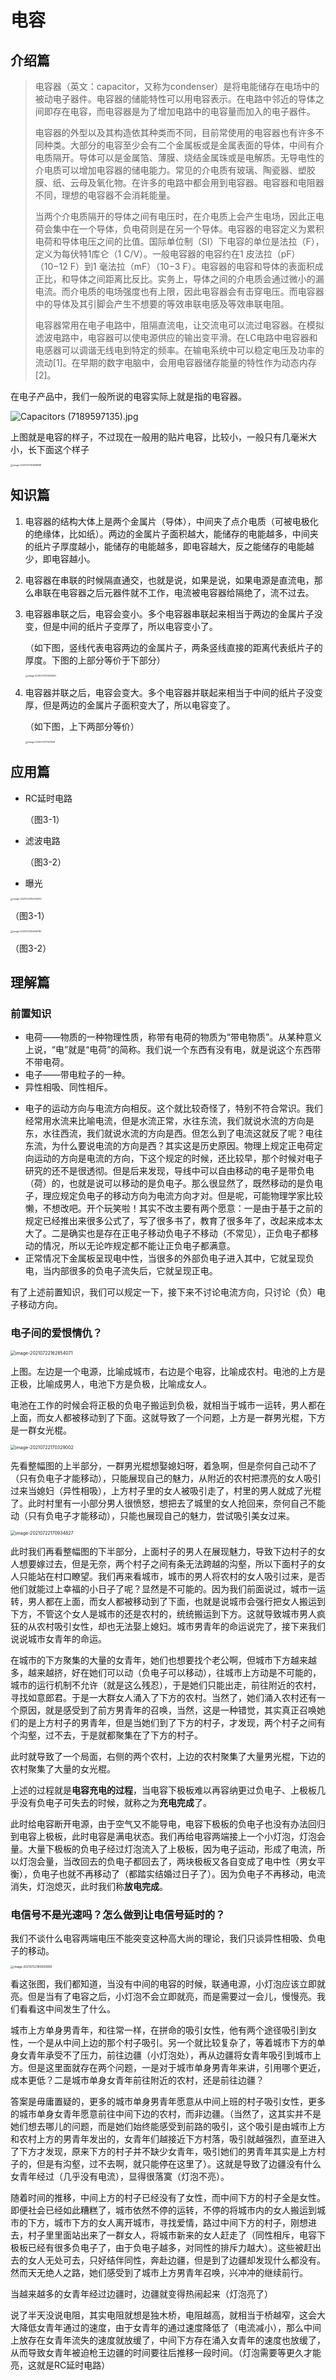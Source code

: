 # 电容

## 介绍篇

> 电容器（英文：capacitor，又称为condenser）是将电能储存在电场中的被动电子器件。电容器的储能特性可以用电容表示。在电路中邻近的导体之间即存在电容，而电容器是为了增加电路中的电容量而加入的电子器件。
>
> 电容器的外型以及其构造依其种类而不同，目前常使用的电容器也有许多不同种类。大部分的电容至少会有二个金属板或是金属表面的导体，中间有介电质隔开。导体可以是金属箔、薄膜、烧结金属珠或是电解质。无导电性的介电质可以增加电容器的储电能力。常见的介电质有玻璃、陶瓷器、塑胶膜、纸、云母及氧化物。在许多的电路中都会用到电容器。电容器和电阻器不同，理想的电容器不会消耗能量。
>
> 当两个介电质隔开的导体之间有电压时，在介电质上会产生电场，因此正电荷会集中在一个导体，负电荷则是在另一个导体。电容器的电容定义为累积电荷和导体电压之间的比值。国际单位制（SI）下电容的单位是法拉（F），定义为每伏特1库仑（1 C/V）。一般电容器的电容约在1 皮法拉（pF）（10−12 F）到1 毫法拉（mF）（10−3 F）。电容器的电容和导体的表面积成正比，和导体之间距离比反比。实务上，导体之间的介电质会通过微小的漏电流。而介电质的电场强度也有上限，因此电容器会有击穿电压。而电容器中的导体及其引脚会产生不想要的等效串联电感及等效串联电阻。
>
> 电容器常用在电子电路中，阻隔直流电，让交流电可以流过电容器。在模拟滤波电路中，电容器可以使电源供应的输出变平滑。在LC电路中电容器和电感器可以调谐无线电到特定的频率。在输电系统中可以稳定电压及功率的流动[1]。在早期的数字电脑中，会用电容器储存能量的特性作为动态内存[2]。

在电子产品中，我们一般所说的电容实际上就是指的电容器。

![Capacitors (7189597135).jpg](电容.assets/230px-Capacitors_(7189597135)-20210721163717789.jpg)

上图就是电容的样子，不过现在一般用的贴片电容，比较小，一般只有几毫米大小，长下面这个样子

<img src="电容.assets/image-20210721163948881-6856794.png" alt="image-20210721163948881" style="zoom:25%;" />



## 知识篇

1. 电容器的结构大体上是两个金属片（导体），中间夹了点介电质（可被电极化的绝缘体，比如纸）。两边的金属片子面积越大，能储存的电能越多，中间夹的纸片子厚度越小，能储存的电能越多，即电容越大，反之能储存的电能越少，即电容越小。

2. 电容器在串联的时候隔直通交，也就是说，如果是说，如果电源是直流电，那么串联在电容器之后元器件就不工作，电流被电容器给隔绝了，流不过去。

3. 电容器串联之后，电容会变小。多个电容器串联起来相当于两边的金属片子没变，但是中间的纸片子变厚了，所以电容变小了。

   （如下图，竖线代表电容两边的金属片子，两条竖线直接的距离代表纸片子的厚度。下图的上部分等价于下部分）

   <img src="电容.assets/image-20210721170833061-6858515.png" alt="image-20210721170833061" style="zoom:25%;" />

4. 电容器并联之后，电容会变大。多个电容器并联起来相当于中间的纸片子没变厚，但是两边的金属片子面积变大了，所以电容变了。

   （如下图，上下两部分等价）

   <img src="电容.assets/image-20210721171141559-6858703.png" alt="image-20210721171141559" style="zoom:25%;" />

   

   

## 应用篇

* RC延时电路

  （图3-1）

+ 滤波电路

  （图3-2）

- 曝光



<img src="电容.assets/image-20210722152353012.png" alt="image-20210722152353012" style="zoom:25%;" />

（图3-1）

<img src="电容.assets/image-20210722152616780.png" alt="image-20210722152616780" style="zoom:25%;" />

（图3-2）





## 理解篇

### 前置知识

- 电荷——物质的一种物理性质，称带有电荷的物质为“带电物质”。从某种意义上说，“电”就是“电荷”的简称。我们说一个东西有没有电，就是说这个东西带不带电荷。
- 电子——带电粒子的一种。
- 异性相吸、同性相斥。

+ 电子的运动方向与电流方向相反。这个就比较奇怪了，特别不符合常识。我们经常用水流来比喻电流，但是水流正常，水往东流，我们就说水流的方向是东，水往西流，我们就说水流的方向是西。但怎么到了电流这就反了呢？电往东流，为什么要说电流的方向是西？其实这是历史原因。物理上规定正电荷定向运动的方向是电流的方向，下这个规定的时候，还比较早，那个时候对电子研究的还不是很透彻。但是后来发现，导线中可以自由移动的电子是带负电（荷）的，也就是说可以移动的是负电子。那么很显然了，既然移动的是负电子，理应规定负电子的移动方向为电流方向才对。但是呢，可能物理学家比较懒，不想改吧。开个玩笑啦！其实不改主要有两个愿意：一是由于基于之前的规定已经推出来很多公式了，写了很多书了，教育了很多年了，改起来成本太大了。二是确实也是存在正电子移动负电子不移动（不常见），正负电子都移动的情况，所以无论咋规定都不能让正负电子都满意。
+ 正常情况下金属板呈现电中性，当很多的外部负电子进入其中，它就呈现负电，当内部很多的负电子流失后，它就呈现正电。



有了上述前置知识，我们可以规定一下，接下来不讨论电流方向，只讨论（负）电子移动方向。



### 电子间的爱恨情仇？

<img src="电容.assets/image-20210722162854071.png" alt="image-20210722162854071" style="zoom:50%;" />

上图。左边是一个电源，比喻成城市，右边是个电容，比喻成农村。电池的上方是正极，比喻成男人，电池下方是负极，比喻成女人。

电池在工作的时候会将正极的负电子搬运到负极，就相当于城市一运转，男人都在上面，而女人都被移动到了下面。这就导致了一个问题，上方是一群男光棍，下方是一群女光棍。

<img src="电容.assets/image-20210722170329002.png" alt="image-20210722170329002" style="zoom:50%;" />

先看整幅图的上半部分，一群男光棍想娶媳妇呀，着急啊，但是奈何自己动不了（只有负电子才能移动），只能展现自己的魅力，从附近的农村把漂亮的女人吸引过来当媳妇（异性相吸），上方村子里的女人被吸引走了，村里的男人就成了光棍了。此时村里有一小部分男人很愤怒，想把去了城里的女人抢回来，奈何自己不能动（只有负电子才能移动），只能也展现自己的魅力，尝试吸引美女过来。

<img src="电容.assets/image-20210722170934827.png" alt="image-20210722170934827" style="zoom:50%;" />

此时我们再看整幅图的下半部分，上面村子的男人在展现魅力，导致下边村子的女人想要嫁过去，但是无奈，两个村子之间有条无法跨越的沟壑，所以下面村子的女人只能站在村口瞭望。我们再来看城市，城市的男人将农村的女人吸引过来，是否他们就能过上幸福的小日子了呢？显然是不可能的。因为我们前面说过，城市一运转，男人都在上面，而女人都被移动到了下面，也就是说城市会强行把女人搬运到下方，不管这个女人是城市的还是农村的，统统搬运到下方。这就导致城市男人疯狂的从农村吸引女性，却也无法娶上媳妇。城市男青年的命运说完了，接下来我们说说城市女青年的命运。

在城市的下方聚集的大量的女青年，她们也想要找个老公啊，但城市下方越来越多，越来越挤，好在她们可以动（负电子可以移动），往城市上方动是不可能的，城市的运行机制不允许（就是这么残忍），于是她们只能出走，前往附近的农村，寻找如意郎君。于是一大群女人涌入了下方的农村。当然了，她们涌入农村还有一个原因，就是感受到了前方男青年的召唤，当然，这是一种错觉，其实真正召唤她们的是上方村子的男青年，但是当她们到了下方的村子，才发现，两个村子之间有个沟壑，过不去，于是就都聚集在了下方的村子。

此时就导致了一个局面，右侧的两个农村，上边的农村聚集了大量男光棍，下边的农村聚集了大量的女光棍。



上述的过程就是**电容充电的过程**，当电容下极板难以再容纳更过负电子、上极板几乎没有负电子可失去的时候，就称之为**充电完成**了。

此时给电容断开电源，由于空气又不能导电，电容下极板的负电子也没有办法回归到电容上极板，此时电容是满电状态。我们再给电容两端接上一个小灯泡，灯泡会量。大量下极板的负电子经过灯泡流入了上极板，因为电子运动，形成了电流，所以灯泡会量，当改回去的负电子都回去了，两块极板又各自变成了电中性（男女平衡），负电子也就不再移动了（都踏实结婚过日子了）。因为负电子不再移动，电流消失，灯泡熄灭，此时我们称**放电完成**。



### 电信号不是光速吗？怎么做到让电信号延时的？

我们不谈什么电容两端电压不能突变这种高大尚的理论，我们只谈异性相吸、负电子的移动。



<img src="电容.assets/image-20210722180500993.png" alt="image-20210722180500993" style="zoom: 33%;" />

看这张图，我们都知道，当没有中间的电容的时候，联通电源，小灯泡应该立即就亮。但是当有了电容之后，小灯泡不会立即就亮，而是需要过一会儿，慢慢亮。我们看看这中间发生了什么。



城市上方单身男青年，和往常一样，在拼命的吸引女性，他有两个途径吸引到女性，一个是从中间上边的那个村子吸引。另一个就比较复杂了，等着城市下方的单身女青年承受不了压力，前往边疆（小灯泡处），再从边疆将女青年吸引到城市上方。但是这里面就存在两个问题，一是对于城市单身男青年来讲，引用哪个更近，成本更低？二是城市单身女青年前往附近的农村，还是前往边疆？

答案是毋庸置疑的，更多的城市单身男青年愿意从中间上班的村子吸引女性，更多的城市单身女青年愿意前往中间下边的农村，而非边疆。（当然了，这其实并不是她们想去哪儿的问题，而是她们始终能感受到前路的吸引，这个吸引是由城市上方和农村上方的男青年发出的，女青年们越接近下方村落，吸引就越强烈，直至进入了下方才发现，原来下方的村子并不缺少女青年，吸引她们的男青年其实是上方村子的，但是有沟壑，过不去啊，就只能停在这里了）。这就是导致了边疆没有什么女青年经过（几乎没有电流），显得很落寞（灯泡不亮）。

随着时间的推移，中间上方的村子已经没有了女性，而中间下方的村子全是女性。即便社会已经如此糟糕了，城市依然不停的运转，不停的将城市内的女人搬运到城市的下方，城市下方的女人离开城市，寻找爱情，路过中间下方的村子，刚想进去，村子里里面站出来了一群女人，将城市新来的女人赶走了（同性相斥，电容下极板已经有很多负电子了，由于负电子越多，对同性的排斥力越大）。这些被赶出去的女人无处可去，只好结伴同性，奔赴边疆，但是到了边疆却发现什么都没有。然而天无绝人之路，她们感受到了城市上方男青年召唤，兴冲冲的继续前行。

当越来越多的女青年经过边疆时，边疆就变得热闹起来（灯泡亮了）



说了半天没说电阻，其实电阻就想是独木桥，电阻越高，就相当于桥越窄，这会大大降低女青年通过的速度，由于女青年的通过速度降低了（电流减小），那么中间上放存在女青年流失的速度就放缓了，中间下方存在涌入女青年的速度也放缓了，从而导致女青年被迫枪王边疆的时间要往后推移一段时间。（灯泡需要等更久才能亮，这就是RC延时电路）